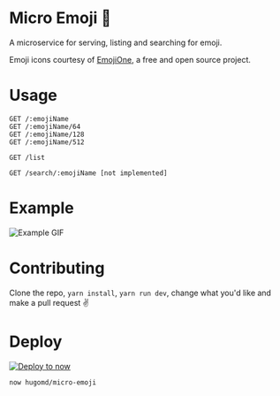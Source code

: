 # Micro Emoji 🎉
A microservice for serving, listing and searching for emoji.

Emoji icons courtesy of [EmojiOne](http://emojione.com), a free and open source project.

# Usage
```
GET /:emojiName
GET /:emojiName/64
GET /:emojiName/128
GET /:emojiName/512

GET /list

GET /search/:emojiName [not implemented]
```

# Example
![Example GIF](http://hu.md/Rf0i/1JkszGQM.gif)

# Contributing
Clone the repo, `yarn install`, `yarn run dev`, change what you'd like and make a pull request ✌️

# Deploy
[![Deploy to now](https://deploy.now.sh/static/button.svg)](https://deploy.now.sh/?repo=https://github.com/hugomd/micro-emoji)

```
now hugomd/micro-emoji
```
